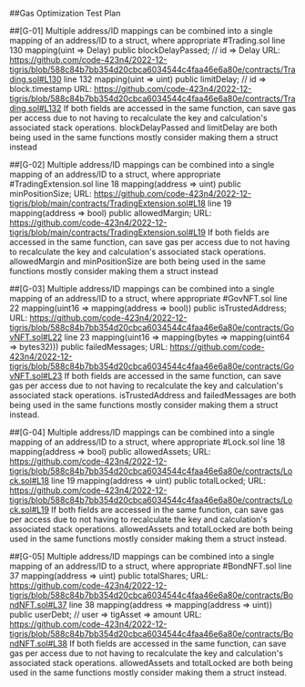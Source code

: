 ##Gas Optimization Test Plan

##[G-01]
Multiple address/ID mappings can be combined into a single mapping of an address/ID to a struct, where appropriate
#Trading.sol
line 130
mapping(uint => Delay) public blockDelayPassed; // id => Delay
URL: https://github.com/code-423n4/2022-12-tigris/blob/588c84b7bb354d20cbca6034544c4faa46e6a80e/contracts/Trading.sol#L130
line 132
mapping(uint => uint) public limitDelay; // id => block.timestamp
URL: https://github.com/code-423n4/2022-12-tigris/blob/588c84b7bb354d20cbca6034544c4faa46e6a80e/contracts/Trading.sol#L132
If both fields are accessed in the same function, can save gas per access due to not having to recalculate the key and calculation's associated stack operations.
blockDelayPassed and limitDelay are both being used in the same functions mostly consider making them a struct instead 

##[G-02]
Multiple address/ID mappings can be combined into a single mapping of an address/ID to a struct, where appropriate
#TradingExtension.sol
line 18
mapping(address => uint) public minPositionSize;
URL: https://github.com/code-423n4/2022-12-tigris/blob/main/contracts/TradingExtension.sol#L18
line 19
mapping(address => bool) public allowedMargin;
URL: https://github.com/code-423n4/2022-12-tigris/blob/main/contracts/TradingExtension.sol#L19
If both fields are accessed in the same function, can save gas per access due to not having to recalculate the key and calculation's associated stack operations.
allowedMargin and minPositionSize are both being used in the same functions mostly consider making them a struct instead 

##[G-03]
Multiple address/ID mappings can be combined into a single mapping of an address/ID to a struct, where appropriate
#GovNFT.sol
line 22
mapping(uint16 => mapping(address => bool)) public isTrustedAddress;
URL: https://github.com/code-423n4/2022-12-tigris/blob/588c84b7bb354d20cbca6034544c4faa46e6a80e/contracts/GovNFT.sol#L22
line 23
mapping(uint16 => mapping(bytes => mapping(uint64 => bytes32))) public failedMessages;
URL: https://github.com/code-423n4/2022-12-tigris/blob/588c84b7bb354d20cbca6034544c4faa46e6a80e/contracts/GovNFT.sol#L23
If both fields are accessed in the same function, can save gas per access due to not having to recalculate the key and calculation's associated stack operations.
isTrustedAddress and failedMessages are both being used in the same functions mostly consider making them a struct instead. 

##[G-04]
Multiple address/ID mappings can be combined into a single mapping of an address/ID to a struct, where appropriate
#Lock.sol
line 18
mapping(address => bool) public allowedAssets;
URL: https://github.com/code-423n4/2022-12-tigris/blob/588c84b7bb354d20cbca6034544c4faa46e6a80e/contracts/Lock.sol#L18
line 19
mapping(address => uint) public totalLocked;
URL: https://github.com/code-423n4/2022-12-tigris/blob/588c84b7bb354d20cbca6034544c4faa46e6a80e/contracts/Lock.sol#L19
If both fields are accessed in the same function, can save gas per access due to not having to recalculate the key and calculation's associated stack operations.
allowedAssets and totalLocked are both being used in the same functions mostly consider making them a struct instead.

##[G-05]
Multiple address/ID mappings can be combined into a single mapping of an address/ID to a struct, where appropriate
#BondNFT.sol
line 37
mapping(address => uint) public totalShares;
URL: https://github.com/code-423n4/2022-12-tigris/blob/588c84b7bb354d20cbca6034544c4faa46e6a80e/contracts/BondNFT.sol#L37
line 38
mapping(address => mapping(address => uint)) public userDebt; // user => tigAsset => amount
URL: https://github.com/code-423n4/2022-12-tigris/blob/588c84b7bb354d20cbca6034544c4faa46e6a80e/contracts/BondNFT.sol#L38
If both fields are accessed in the same function, can save gas per access due to not having to recalculate the key and calculation's associated stack operations.
allowedAssets and totalLocked are both being used in the same functions mostly consider making them a struct instead.